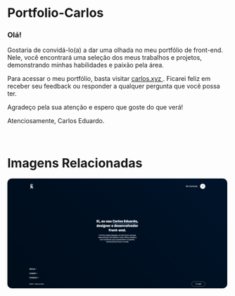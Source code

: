 # Portfolio-Carlos

### Olá!

Gostaria de convidá-lo(a) a dar uma olhada no meu portfólio de front-end. Nele, você encontrará uma seleção dos meus trabalhos e projetos, demonstrando minhas habilidades e paixão pela área.

Para acessar o meu portfólio, basta visitar <a href="https://carlosdev.xyz/">carlos.xyz </a>. Ficarei feliz em receber seu feedback ou responder a qualquer pergunta que você possa ter.

Agradeço pela sua atenção e espero que goste do que verá!

Atenciosamente,
Carlos Eduardo.

<br>

# Imagens Relacionadas

<img src="./Images/WebSite/DesktopVersion.jpeg" style="width: 500px; border-radius: 10px;">
